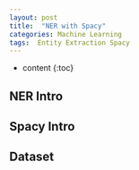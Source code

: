 ```yaml
---
layout: post
title:  "NER with Spacy"
categories: Machine Learning
tags:  Entity Extraction Spacy
---
```


* content
{:toc}

## NER Intro

## Spacy Intro

## Dataset
